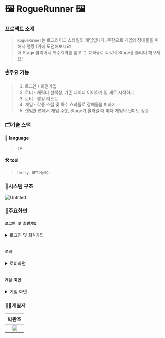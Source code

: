 # 🖼️ RogueRunner 🖼️

### 프로젝트 소개
> `RogueRunner`는 로그라이크 스타일의 게임입니다. 무한으로 게임의 장애물을 피해서 랭킹 1위에 도전해보세요!   
> 매 Stage 클리어시 특수효과를 얻고 그 효과들로 각각의 Stage를 클리어 해보세요!
     
### ☝️주요 기능
> 1. 로그인 / 회원가입  
> 2. 로비 - 캐릭터 선택창, 기존 데이터 이어하기 및 새로 시작하기
> 3. 로비 - 랭킹 리스트
> 4. 게임 - 각종 스킬 및 특수 효과들로 장애물을 피하기
> 5. 랜덤한 맵에서 게임 수행, Stage가 올라갈 때 마다 게임의 난이도 상승

### 🗂️기술 스택
#### 🔡 language
>`C#`

#### 🛠️ tool
>`Unity` `.NET` `MySQL`

### 🔎시스템 구조
![Untitled](https://github.com/pwh0607/OnlineExhibition/assets/120497748/e62c4625-fd6a-4cca-818e-388a3f3240d8)

### 📲주요화면
#### `로그인 및 회원가입`<br>
<details>
     <summary>로그인 및 회원가입</summary>

|로그인/ 회원가입|
|:--:|
|![로그인 화면](https://github.com/user-attachments/assets/9fdc0ecd-a16e-4dcc-b84f-af9b8f442f0d)|

</details>

#### <br>`로비`<br>
<details>
     <summary>로비화면</summary>

|로비|
|:--:|
|![로비 화면](https://github.com/user-attachments/assets/68ffd076-0b48-4231-8706-d55b2f353b2d)|

</details>


#### <br>`게임 화면`<br>
<details>
     <summary>게임 화면</summary>

|Stage 시작|Stage 진행|Stage Clear|
|:--:|:--:|:--:|
|![게임화면_Card](https://github.com/user-attachments/assets/53596e17-54e8-4f8c-9ffc-e657f8b1bf8d)|![게임 진행_shiled](https://github.com/user-attachments/assets/8d9b2607-0644-4ff7-8f75-65c2a6c80f0c)|![게임 스테이지클리어](https://github.com/user-attachments/assets/3336f8ae-b919-4d06-b2af-731889da09d7)|


</details>

### 👨‍💻개발자
|박완호|
|:-:|
|<img src="https://github.com/HS-GS31/GS31/assets/69100145/a9322f87-ca85-40b5-9997-edf3d279f651" width="60%" height="60%"/>|
